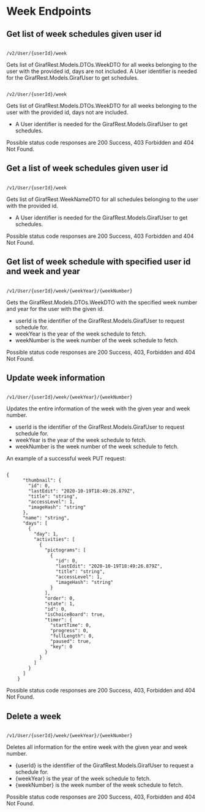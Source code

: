 # Week Endpoints

## Get list of week schedules given user id

```

/v2/User/{userId}/week

```

Gets list of GirafRest.Models.DTOs.WeekDTO for all weeks belonging to the user with the provided id, days are not included.
A User identifier is needed for the GirafRest.Models.GirafUser to get schedules.

```

/v2/User/{userId}/week

```

Gets list of GirafRest.Models.DTOs.WeekDTO for all weeks belonging to the user with the provided id, days not are included.

* A User identifier is needed for the GirafRest.Models.GirafUser to get schedules.

Possible status code responses are 200 Success, 403 Forbidden and 404 Not Found.

## Get a list of week schedules given user id

```

/v1/User/{userId}/week

``` 

Gets list of GirafRest.WeekNameDTO for all schedules belonging to the user with the provided id.

* A User identifier is needed for the GirafRest.Models.GirafUser to get schedules.

Possible status code responses are 200 Success, 403 Forbidden and 404 Not Found.

## Get list of week schedule with specified user id and week and year

```

/v1/User/{userId}/week/{weekYear}/{weekNumber}

``` 

Gets the GirafRest.Models.DTOs.WeekDTO with the specified week number and year for the user with the given id.

* userId is the identifier of the GirafRest.Models.GirafUser to request schedule for.
* weekYear is the year of the week schedule to fetch.
* weekNumber is the week number of the week schedule to fetch.

Possible status code responses are 200 Success, 403, Forbidden and 404 Not Found.

## Update week information

````

/v1/User/{userId}/week/{weekYear}/{weekNumber}

```` 

Updates the entire information of the week with the given year and week number.

* userId is the identifier of the GirafRest.Models.GirafUser to request schedule for.
* weekYear is the year of the week schedule to fetch.
* weekNumber is the week number of the week schedule to fetch.

An example of a successful week PUT request:

````

{
      "thumbnail": {
        "id": 0,
        "lastEdit": "2020-10-19T18:49:26.879Z",
        "title": "string",
        "accessLevel": 1,
        "imageHash": "string"
      },
      "name": "string",
      "days": [
        {
          "day": 1,
          "activities": [
            {
              "pictograms": [
                {
                  "id": 0,
                  "lastEdit": "2020-10-19T18:49:26.879Z",
                  "title": "string",
                  "accessLevel": 1,
                  "imageHash": "string"
                }
              ],
              "order": 0,
              "state": 1,
              "id": 0,
              "isChoiceBoard": true,
              "timer": {
                "startTime": 0,
                "progress": 0,
                "fullLength": 0,
                "paused": true,
                "key": 0
              }
            }
          ]
        }
      ]
    }

````

Possible status code responses are 200 Success, 403, Forbidden and 404 Not Found.

## Delete a week

````

/v1/User/{userId}/week/{weekYear}/{weekNumber}

````

Deletes all information for the entire week with the given year and week number.

* {userId} is the identifier of the GirafRest.Models.GirafUser to request a schedule for.
* {weekYear} is the year of the week schedule to fetch.
* {weekNumber} is the week number of the week schedule to fetch.

Possible status code responses are 200 Success, 403, Forbidden and 404 Not Found.

